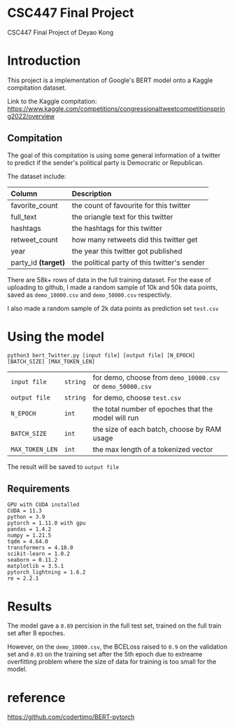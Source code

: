 # CSC447 Final Project
 CSC447 Final Project of Deyao Kong

# Introduction
This project is a implementation of Google's BERT model onto a Kaggle compitation dataset.

Link to the Kaggle compitation:
https://www.kaggle.com/competitions/congressionaltweetcompetitionspring2022/overview
## Compitation
The goal of this compitation is using some general information of a twitter to predict if the sender's political party is Democratic or Republican.

The dataset include:

| Column        | Description          | 
| :------------- |:------------- |
| favorite_count  | the count of favourite for this twitter | 
| full_text  | the oriangle text for this twitter      | 
| hashtags | the hashtags for this twitter  | 
| retweet_count | how many retweets did this twitter get |
|year| the year this twitter got published |
|party_id **(target)**| the political party of this twitter's sender |

There are 58k+ rows of data in the full training dataset. For the ease of uploading to github, I made a random sample of 10k and 50k data points, saved as `demo_10000.csv` and `demo_50000.csv` respectivly.

I also made a random sample of 2k data points as prediction set `test.csv`

# Using the model

`python3 bert_Twitter.py [input file] [output file] [N_EPOCH] [BATCH_SIZE] [MAX_TOKEN_LEN]`

||||
| ------ | ------ | ------ |
|`input file`|`string`| for demo, choose from `demo_10000.csv` or `demo_50000.csv`|
|`output file`|`string`| for demo, choose `test.csv`|
|`N_EPOCH`| `int`| the total number of epoches that the model will run|
|`BATCH_SIZE`|`int`| the size of each batch, choose by RAM usage|
|`MAX_TOKEN_LEN`| `int` | the max length of a tokenized vector|

The result will be saved to `output file`

## Requirements
    GPU with CUDA installed
    CUDA = 11.3
    python = 3.9
    pytorch = 1.11.0 with gpu
    pandas = 1.4.2
    numpy = 1.21.5
    tqdm = 4.64.0
    transformers = 4.18.0
    scikit-learn = 1.0.2
    seaborn = 0.11.2
    matplotlib = 3.5.1
    pytorch_lightning = 1.6.2
    re = 2.2.1

# Results
The model gave a `0.89` percision in the full test set, trained on the full train set after 8 epoches.

However, on the `demo_10000.csv`, the BCELoss raised to `0.9` on the validation set and `0.03` on the training set after the 5th epoch due to extreame overfitting problem where the size of data for training is too small for the model.

# reference
https://github.com/codertimo/BERT-pytorch